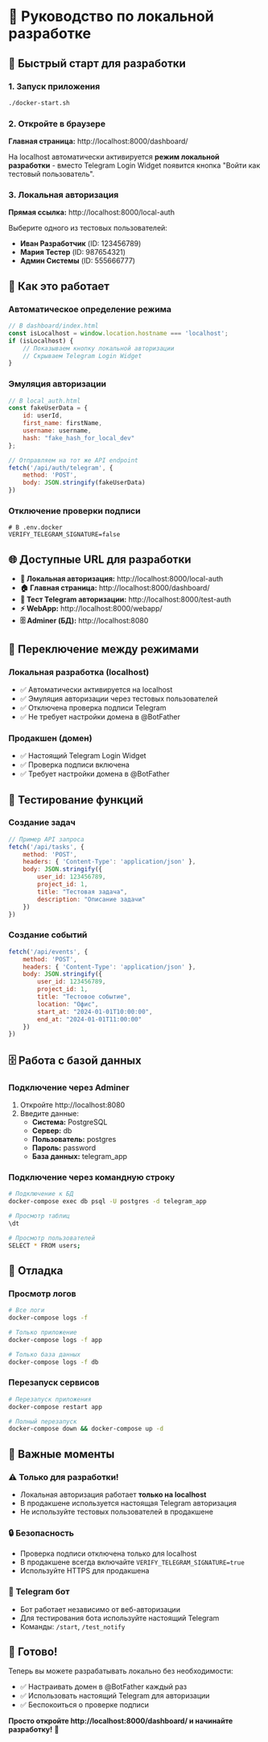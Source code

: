 # 🔧 Руководство по локальной разработке

## 🚀 Быстрый старт для разработки

### 1. Запуск приложения
```bash
./docker-start.sh
```

### 2. Откройте в браузере
**Главная страница:** http://localhost:8000/dashboard/

На localhost автоматически активируется **режим локальной разработки** - вместо Telegram Login Widget появится кнопка "Войти как тестовый пользователь".

### 3. Локальная авторизация
**Прямая ссылка:** http://localhost:8000/local-auth

Выберите одного из тестовых пользователей:
- **Иван Разработчик** (ID: 123456789)
- **Мария Тестер** (ID: 987654321) 
- **Админ Системы** (ID: 555666777)

## 🔄 Как это работает

### Автоматическое определение режима
```javascript
// В dashboard/index.html
const isLocalhost = window.location.hostname === 'localhost';
if (isLocalhost) {
    // Показываем кнопку локальной авторизации
    // Скрываем Telegram Login Widget
}
```

### Эмуляция авторизации
```javascript
// В local_auth.html
const fakeUserData = {
    id: userId,
    first_name: firstName,
    username: username,
    hash: "fake_hash_for_local_dev"
};

// Отправляем на тот же API endpoint
fetch('/api/auth/telegram', {
    method: 'POST',
    body: JSON.stringify(fakeUserData)
})
```

### Отключение проверки подписи
```env
# В .env.docker
VERIFY_TELEGRAM_SIGNATURE=false
```

## 🌐 Доступные URL для разработки

- **🔧 Локальная авторизация:** http://localhost:8000/local-auth
- **🏠 Главная страница:** http://localhost:8000/dashboard/
- **📱 Тест Telegram авторизации:** http://localhost:8000/test-auth
- **⚡ WebApp:** http://localhost:8000/webapp/
- **🗄️ Adminer (БД):** http://localhost:8080

## 🔄 Переключение между режимами

### Локальная разработка (localhost)
- ✅ Автоматически активируется на localhost
- ✅ Эмуляция авторизации через тестовых пользователей
- ✅ Отключена проверка подписи Telegram
- ✅ Не требует настройки домена в @BotFather

### Продакшен (домен)
- ✅ Настоящий Telegram Login Widget
- ✅ Проверка подписи включена
- ✅ Требует настройки домена в @BotFather

## 🧪 Тестирование функций

### Создание задач
```javascript
// Пример API запроса
fetch('/api/tasks', {
    method: 'POST',
    headers: { 'Content-Type': 'application/json' },
    body: JSON.stringify({
        user_id: 123456789,
        project_id: 1,
        title: "Тестовая задача",
        description: "Описание задачи"
    })
})
```

### Создание событий
```javascript
fetch('/api/events', {
    method: 'POST',
    headers: { 'Content-Type': 'application/json' },
    body: JSON.stringify({
        user_id: 123456789,
        project_id: 1,
        title: "Тестовое событие",
        location: "Офис",
        start_at: "2024-01-01T10:00:00",
        end_at: "2024-01-01T11:00:00"
    })
})
```

## 🗄️ Работа с базой данных

### Подключение через Adminer
1. Откройте http://localhost:8080
2. Введите данные:
   - **Система:** PostgreSQL
   - **Сервер:** db
   - **Пользователь:** postgres
   - **Пароль:** password
   - **База данных:** telegram_app

### Подключение через командную строку
```bash
# Подключение к БД
docker-compose exec db psql -U postgres -d telegram_app

# Просмотр таблиц
\dt

# Просмотр пользователей
SELECT * FROM users;
```

## 🔧 Отладка

### Просмотр логов
```bash
# Все логи
docker-compose logs -f

# Только приложение
docker-compose logs -f app

# Только база данных
docker-compose logs -f db
```

### Перезапуск сервисов
```bash
# Перезапуск приложения
docker-compose restart app

# Полный перезапуск
docker-compose down && docker-compose up -d
```

## 🚨 Важные моменты

### ⚠️ Только для разработки!
- Локальная авторизация работает **только на localhost**
- В продакшене используется настоящая Telegram авторизация
- Не используйте тестовых пользователей в продакшене

### 🔒 Безопасность
- Проверка подписи отключена только для localhost
- В продакшене всегда включайте `VERIFY_TELEGRAM_SIGNATURE=true`
- Используйте HTTPS для продакшена

### 📱 Telegram бот
- Бот работает независимо от веб-авторизации
- Для тестирования бота используйте настоящий Telegram
- Команды: `/start`, `/test_notify`

## 🎯 Готово!

Теперь вы можете разрабатывать локально без необходимости:
- ✅ Настраивать домен в @BotFather каждый раз
- ✅ Использовать настоящий Telegram для авторизации
- ✅ Беспокоиться о проверке подписи

**Просто откройте http://localhost:8000/dashboard/ и начинайте разработку!** 🚀